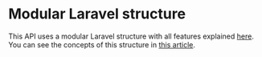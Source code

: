 # Modular Laravel structure

This API uses a modular Laravel structure with all features explained [here](https://github.com/ibrunotome/laravel-api-templates#features). You can see the concepts of this structure in [this article](https://medium.com/@ibrunotome/a-domain-driven-design-ddd-approach-to-the-laravel-framework-18906b3dd473). 